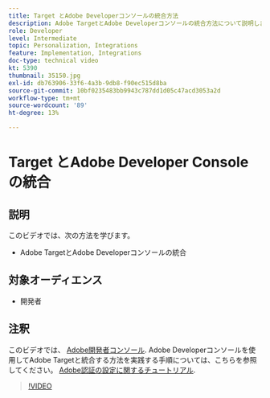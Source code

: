 ```yaml
---
title: Target とAdobe Developerコンソールの統合方法
description: Adobe TargetとAdobe Developerコンソールの統合方法について説明します。
role: Developer
level: Intermediate
topic: Personalization, Integrations
feature: Implementation, Integrations
doc-type: technical video
kt: 5390
thumbnail: 35150.jpg
exl-id: db763906-33f6-4a3b-9db8-f90ec515d8ba
source-git-commit: 10bf0235483bb9943c787dd1d05c47acd3053a2d
workflow-type: tm+mt
source-wordcount: '89'
ht-degree: 13%

---
```


# Target とAdobe Developer Console の統合

## 説明

このビデオでは、次の方法を学びます。

* Adobe TargetとAdobe Developerコンソールの統合

## 対象オーディエンス

* 開発者

## 注釈

このビデオでは、 [Adobe開発者コンソール](https://developer.adobe.com/developer-console/). Adobe Developerコンソールを使用してAdobe Targetと統合する方法を実践する手順については、こちらを参照してください。 [Adobe認証の設定に関するチュートリアル](https://experienceleague.adobe.com/docs/target-learn/tutorials/apis/configure-io-target-integration.html?lang=en).

>[!VIDEO](https://video.tv.adobe.com/v/35150/?quality=12)
